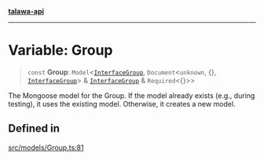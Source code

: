 [**talawa-api**](../../../README.md)

***

# Variable: Group

> `const` **Group**: `Model`\<[`InterfaceGroup`](../interfaces/InterfaceGroup.md), `Document`\<`unknown`, \{\}, [`InterfaceGroup`](../interfaces/InterfaceGroup.md)\> & [`InterfaceGroup`](../interfaces/InterfaceGroup.md) & `Required`\<\{\}\>\>

The Mongoose model for the Group.
If the model already exists (e.g., during testing), it uses the existing model.
Otherwise, it creates a new model.

## Defined in

[src/models/Group.ts:81](https://github.com/Suyash878/talawa-api/blob/b5a9d8b4a1ea678a3d6f5b710b3721f91a3052fc/src/models/Group.ts#L81)
